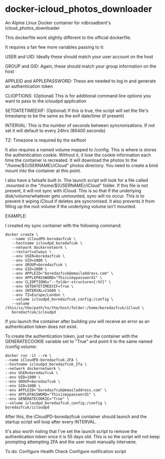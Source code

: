 # docker-icloud_photos_downloader
An Alpine Linux Docker container for ndbroadbent's icloud_photos_downloader

This dockerfile work slightly different to the official dockerfile.

It requires a fair few more variables passing to it:

USER and UID: Ideally these should match your user account on the host

GROUP and GID: Again, these should match your group information on the host

APPLEID and APPLEPASSWORD: These are needed to log in and generate an authentication token

CLIOPTIONS: (Optional) This is for additional command line options you want to pass to the icloudpd application

SETDATETIMEEXIF: (Optional) If this is true, the script will set the file's timestamp to be the same as the exif date/time (if present)

INTERVAL: This is the number of seconds between syncronisations. If not set it will default to every 24hrs (86400 seconds)

TZ: Timezone is required by the exiftool

It also requires a named volume mapped to /config. This is where is stores the authentication cookie. Without it, it lose the cookie information each time the container is recreated.
It will download the photos to the "/home/${USERNAME}/iCloud" photos directory. You need to create a bind mount into the container at this point.

I also have a failsafe built in. The launch script will look for a file called .mounted in the "/home/${USERNAME}/iCloud" folder. If this file is not present, it will not sync with iCloud. This is so that if the underlying disk/volume/whatever gets unmounted, sync will no occur. This is to prevent it wiping iCloud if deletes are syncronised. It also prevents it from filling up the root volume if the underlying volume isn't mounted.

EXAMPLE:

I created my sync container with the following command:

```
docker create \
   --name iCloudPD-boredazfcuk \
   --hostname icloudpd_boredafcuk \
   --network dockernetwork \
   --restart=always \
   --env USER=boredazfcuk \
   --env UID=1000 \
   --env GROUP=boredazfcuk \
   --env GID=1000 \
   --env APPLEID="boredazfcuk@emailaddress.com" \
   --env APPLEPASSWORD="Thisismypassword1" \
   --env CLIOPTIONS="--folder-structure={:%Y}" \
   --env SETDATETIMEEXIF=True \
   --env INTERVAL=21600 \
   --env TZ=Europe/London \
   --volume icloudpd_boredazfcuk_config:/config \
   --volume /this/is/the/path/to/the/host/folder:/home/boredazfcuk/iCloud \
   boredazfcuk/icloudpd
   ```
   If you launch the container after building you will receive an error as an authentication token does not exist.
   
   To create the authentication token, just run the container with the GENERATECOOKIE variable set to "True" and point it to the same named /config volume:
   ```
   docker run -it --rm \
   --name iCloudPD-boredazfcuk-2FA \
   --hostname icloudpd_boredazfcuk_2fa \
   --network dockernetwork \
   --env USER=boredazfcuk \
   --env UID=1000 \
   --env GROUP=boredazfcuk \
   --env GID=1000 \
   --env APPLEID="boredazfcuk@emailaddress.com" \
   --env APPLEPASSWORD="Thisismypassword1" \
   --env GENERATECOOKIE="True" \
   --volume icloudpd_boredazfcuk_config:/config \
   boredazfcuk/icloudpd
   ```
   After this, the iCloudPD-boredazfcuk container should launch and the startup script will loop after every INTERVAL.
   
   It's also worth noting that I've set the launch script to remove the authentication token once it is 55 days old. This is so the script will not keep prompting attempting 2FA and the user must manually intervene.
   
   To do:
      Configure Health Check
      Configure notification script
